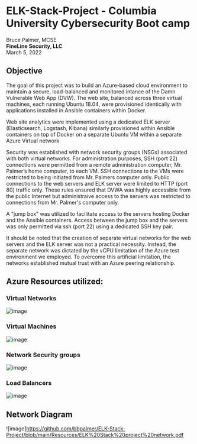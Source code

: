 # ELK-Stack-Project - Columbia University Cybersecurity Boot camp
Bruce Palmer, MCSE  
**FineLine Security, LLC**  
March 5, 2022


## Objective
The goal of this project was to build an Azure-based cloud environment to maintain a secure, load-balanced and monitored intance of the Damn Vulnerable Web App (DVW). The web site, balanced across three virtual machines, each running Ubuntu 18.04, were provisioned identically with applications installed in Ansible containers within Docker.

Web site analytics were implemented using a dedicated ELK server (Elasticsearch, Logstash, Kibana) similarly provisioned within Ansible containers on top of Docker on a separate Ubuntu VM within a separate Azure Virtual network 

Security was established with network security groups (NSGs) associated with both virtual networks.  For administration purposes, SSH (port 22) connections were permitted from a remote administration computer, Mr. Palmer’s home computer, to each VM.  SSH connections to the VMs were restricted to being initiated from Mr. Palmers computer only.  Public connections to the web servers and ELK server were limited to HTTP (port 80) traffic only.  These rules ensured that DVWA was highly accessible from the public Internet but administraive access to the servers was restricted to connections from Mr. Palmer's computer only.

A "jump box" was utilized to facilitate access to the servers hosting Docker and the Ansible containers.  Access between the jump box and the servers was only permitted via ssh (port 22) using a dedicated SSH key pair.

It should be noted that the creation of separate virtual networks for the web servers and the ELK server was not a practical necessity.  Instead, the separate network was dictated by the vCPU limitation of the Azure test environment we employed.  To overcome this artificial limitation, the networks established mutual trust with an Azure peering relationship.  

## Azure Resources utilized:

### Virtual Networks
![image](https://user-images.githubusercontent.com/90714558/158080167-fbedd09b-7e5a-4e37-984a-b0a01729af03.png)


### Virtual Machines
  ![image](https://user-images.githubusercontent.com/90714558/158079764-faa4a7c4-b95c-4c1b-93f4-30f5a199a0e2.png)

### Network Security groups
![image](https://user-images.githubusercontent.com/90714558/158079992-762eaba5-4097-4c48-98d3-0ffa4c087a88.png)



### Load Balancers
![image](https://user-images.githubusercontent.com/90714558/158080105-493fce90-fa28-4aae-830d-340008539d67.png)

## Network Diagram  
![image]https://github.com/bbpalmer/ELK-Stack-Project/blob/main/Resources/ELK%20Stack%20project%20network.pdf

